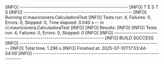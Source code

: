 
[INFO] -------------------------------------------------------
[INFO]  T E S T S
[INFO] -------------------------------------------------------
[INFO] Running cl.mauriciovera.CalculadoraTest
[INFO] Tests run: 4, Failures: 0, Errors: 0, Skipped: 0, Time elapsed: 0.040 s -- in cl.mauriciovera.CalculadoraTest
[INFO]
[INFO] Results:
[INFO]
[INFO] Tests run: 4, Failures: 0, Errors: 0, Skipped: 0
[INFO]
[INFO] ------------------------------------------------------------------------
[INFO] BUILD SUCCESS
[INFO] ------------------------------------------------------------------------
[INFO] Total time:  1.296 s
[INFO] Finished at: 2025-07-10T17:53:44-04:00
[INFO] ------------------------------------------------------------------------

